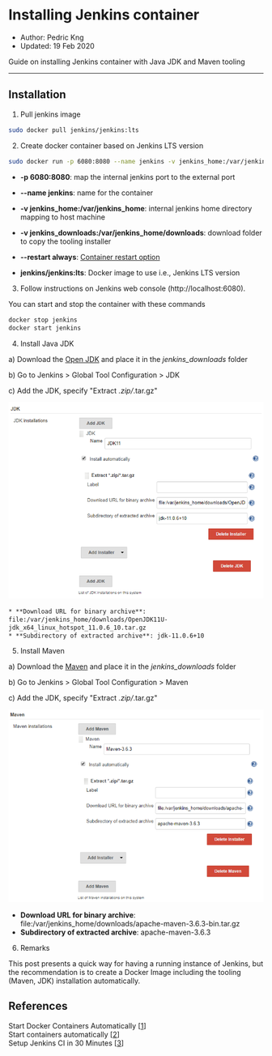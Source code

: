 # Installing Jenkins container
* Author:   Pedric Kng  
* Updated:  19 Feb 2020

Guide on installing Jenkins container with Java JDK and Maven tooling

***
## Installation

1. Pull jenkins image
```bash
sudo docker pull jenkins/jenkins:lts
```

2. Create docker container based on Jenkins LTS version
```bash
sudo docker run -p 6080:8080 --name jenkins -v jenkins_home:/var/jenkins_home -v jenkins_downloads:/var/jenkins_home/downloads --restart always jenkins/jenkins:lts
```
 * **-p 6080:8080**: map the internal jenkins port to the external port

 * **--name jenkins**: name for the container

 * **-v jenkins_home:/var/jenkins_home**: internal jenkins home directory mapping to host machine

 * **-v jenkins_downloads:/var/jenkins_home/downloads**: download folder to copy the tooling installer

 * **--restart always**: [Container restart option](https://docs.docker.com/config/containers/start-containers-automatically/)

 * **jenkins/jenkins:lts**: Docker image to use i.e., Jenkins LTS version

3. Follow instructions on Jenkins web console (http://localhost:6080).  

  You can start and stop the container with these commands
  ```bash
  docker stop jenkins
  docker start jenkins
  ```

4. Install Java JDK

  a) Download the [Open JDK](https://adoptopenjdk.net/releases.html) and place it in the *jenkins_downloads* folder  

  b) Go to Jenkins > Global Tool Configuration > JDK  

  c) Add the JDK, specify "Extract *.zip/*.tar.gz"

  ![JDK Installation](assets/JDK.png)

    * **Download URL for binary archive**: file:/var/jenkins_home/downloads/OpenJDK11U-jdk_x64_linux_hotspot_11.0.6_10.tar.gz
    * **Subdirectory of extracted archive**: jdk-11.0.6+10  


5. Install Maven

  a) Download the [Maven](https://maven.apache.org/download.cgi?Preferred=ftp://mirror.reverse.net/pub/apache/#) and place it in the *jenkins_downloads* folder  

  b) Go to Jenkins > Global Tool Configuration > Maven

  c) Add the JDK, specify "Extract *.zip/*.tar.gz"

  ![Maven Installation](assets/maven.png)

  * **Download URL for binary archive**: file:/var/jenkins_home/downloads/apache-maven-3.6.3-bin.tar.gz
  * **Subdirectory of extracted archive**: apache-maven-3.6.3  


6. Remarks

  This post presents a quick way for having a running instance of Jenkins, but the recommendation is to create a Docker Image including the tooling (Maven, JDK) installation automatically.




## References
Start Docker Containers Automatically [[1]]  
Start containers automatically [[2]]  
Setup Jenkins CI in 30 Minutes [[3]]  

[1]:https://mehmandarov.com/start-docker-containers-automatically/ "Start Docker Containers Automatically"
[2]:https://docs.docker.com/config/containers/start-containers-automatically/ "Start containers automatically"
[3]:https://mydeveloperplanet.com/2019/01/30/setup-jenkins-ci-in-30-minutes/ "Setup Jenkins CI in 30 Minutes"
